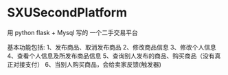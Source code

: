 # SXUSecondPlatform

用 python flask + Mysql 写的 一个二手交易平台

基本功能包括:
1、发布商品、取消发布商品
2、修改商品信息
3、修改个人信息
4、查看个人信息及所发布商品信息
5、查询别人发布的商品、购买商品（没有真正对接支付）
6、当别人购买商品，会给卖家反馈(触发器)
